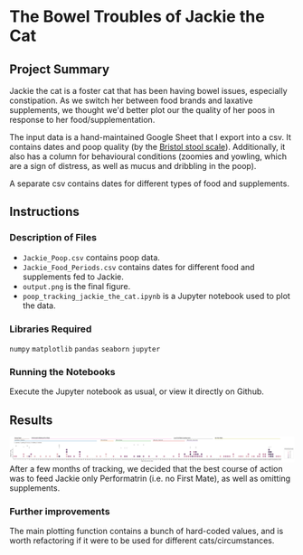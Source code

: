 # The Bowel Troubles of Jackie the Cat

## Project Summary

Jackie the cat is a foster cat that has been having bowel issues, especially constipation. As we switch her between food brands and laxative supplements, we thought we'd better plot our the quality of her poos in response to her food/supplementation.

The input data is a hand-maintained Google Sheet that I export into a csv. It contains dates and poop quality (by the [Bristol stool scale](https://en.wikipedia.org/wiki/Bristol_stool_scale)). Additionally, it also has a column for behavioural conditions (zoomies and yowling, which are a sign of distress, as well as mucus and dribbling in the poop).

A separate csv contains dates for different types of food and supplements.

## Instructions

### Description of Files

- `Jackie_Poop.csv` contains poop data.
- `Jackie_Food_Periods.csv` contains dates for different food and supplements fed to Jackie.
- `output.png` is the final figure.
- `poop_tracking_jackie_the_cat.ipynb` is a Jupyter notebook used to plot the data.

### Libraries Required

`numpy`
`matplotlib`
`pandas`
`seaborn`
`jupyter`

### Running the Notebooks

Execute the Jupyter notebook as usual, or view it directly on Github.

## Results
![](2022-02-23_output.png)
After a few months of tracking, we decided that the best course of action was to feed Jackie only Performatrin (i.e. no First Mate), as well as omitting supplements.


### Further improvements

The main plotting function contains a bunch of hard-coded values, and is worth refactoring if it were to be used for different cats/circumstances.
